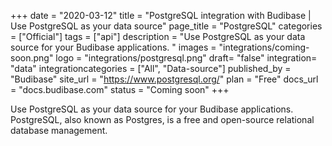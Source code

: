+++
date = "2020-03-12"
title = "PostgreSQL integration with Budibase | Use PostgreSQL as your data source"
page_title = "PostgreSQL"
categories = ["Official"] 
tags = ["api"] 
description = "Use PostgreSQL as your data source for your Budibase applications. "
images = "integrations/coming-soon.png"
logo = "integrations/postgresql.png"
draft= "false"
integration= "data"
integrationcategories = ["All", "Data-source"]
published_by = "Budibase"
site_url = "https://www.postgresql.org/"
plan = "Free"
docs_url = "docs.budibase.com"
status = "Coming soon" 
+++

Use PostgreSQL as your data source for your Budibase applications. PostgreSQL, also known as Postgres, is a free and open-source relational database management.